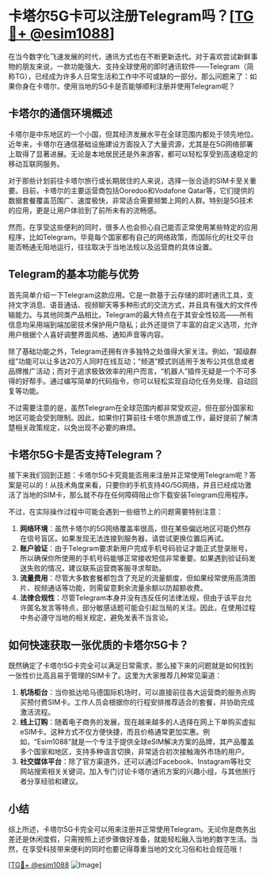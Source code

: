 # 卡塔尔5G卡可以注册Telegram吗？[[TG💪+ @esim1088](https://t.me/s/esim1088)]

在当今数字化飞速发展的时代，通讯方式也在不断更新迭代。对于喜欢尝试新鲜事物的朋友来说，一款功能强大、支持全球使用的即时通讯软件——Telegram（简称TG），已经成为许多人日常生活和工作中不可或缺的一部分。那么问题来了：如果你身在卡塔尔，使用当地的5G卡是否能够顺利注册并使用Telegram呢？

## 卡塔尔的通信环境概述

卡塔尔是中东地区的一个小国，但其经济发展水平在全球范围内都处于领先地位。近年来，卡塔尔在通信基础设施建设方面投入了大量资源，尤其是在5G网络部署上取得了显著进展。无论是本地居民还是外来游客，都可以轻松享受到高速稳定的移动互联网服务。

对于那些计划前往卡塔尔旅行或长期居住的人来说，选择一张合适的SIM卡至关重要。目前，卡塔尔的主要运营商包括Ooredoo和Vodafone Qatar等，它们提供的数据套餐覆盖范围广、速度极快，非常适合需要频繁上网的人群。特别是5G技术的应用，更是让用户体验到了前所未有的流畅感。

然而，在享受这些便利的同时，很多人也会担心自己能否正常使用某些特定的应用程序，比如Telegram。毕竟每个国家都有自己的网络政策，而国际化的社交平台能否畅通无阻地运行，往往取决于当地法规以及运营商的具体设置。

## Telegram的基本功能与优势

首先简单介绍一下Telegram这款应用。它是一款基于云存储的即时通讯工具，支持文字消息、语音通话、视频聊天等多种形式的交流方式，并且具有强大的文件传输能力。与其他同类产品相比，Telegram的最大特点在于其安全性较高——所有信息均采用端到端加密技术保护用户隐私；此外还提供了丰富的自定义选项，允许用户根据个人喜好调整界面风格、通知声音等内容。

除了基础功能之外，Telegram还拥有许多独特之处值得大家关注。例如，“超级群组”功能可以让多达20万人同时在线互动；“频道”模式则适用于发布公共信息或者品牌推广活动；而对于追求极致效率的用户而言，“机器人”插件无疑是一个不可多得的好帮手。通过编写简单的代码指令，你可以轻松实现自动化任务处理、自动回复等功能。

不过需要注意的是，虽然Telegram在全球范围内都非常受欢迎，但在部分国家和地区可能会受到限制。因此，如果你打算前往卡塔尔旅游或工作，最好提前了解清楚相关政策规定，以免出现不必要的麻烦。

## 卡塔尔5G卡是否支持Telegram？

接下来我们回到正题：卡塔尔5G卡究竟能否用来注册并正常使用Telegram呢？答案是可以的！从技术角度来看，只要你的手机支持4G/5G网络，并且已经成功激活了当地的SIM卡，那么就不存在任何障碍阻止你下载安装Telegram应用程序。

不过，在实际操作过程中可能会遇到一些细节上的问题需要特别注意：

1. **网络环境**：虽然卡塔尔的5G网络覆盖率很高，但在某些偏远地区可能仍然存在信号盲区。如果发现无法连接到服务器，请尝试更换位置后再试。
2. **账户验证**：由于Telegram要求新用户完成手机号码验证才能正式登录账号，所以确保你所使用的手机号码能够正常接收短信非常重要。如果遇到验证码发送失败的情况，建议联系运营商客服寻求帮助。
3. **流量费用**：尽管大多数套餐都包含了充足的流量额度，但如果经常使用高清图片、视频通话等功能，则需留意剩余流量余额以防超额收费。
4. **法律合规性**：尽管Telegram本身并没有违反任何法律法规，但由于该平台允许匿名发言等特点，部分敏感话题可能会引起当局的关注。因此，在使用过程中务必遵守当地的相关规定，避免发表不当言论。

## 如何快速获取一张优质的卡塔尔5G卡？

既然确定了卡塔尔5G卡完全可以满足日常需求，那么接下来的问题就是如何找到一张性价比高且易于管理的SIM卡了。这里为大家推荐几种常见渠道：

1. **机场柜台**：当你抵达哈马德国际机场时，可以直接前往各大运营商的服务点购买预付费SIM卡。工作人员会根据你的行程安排推荐适合的套餐，并协助完成激活流程。
2. **线上订购**：随着电子商务的发展，现在越来越多的人选择在网上下单购买虚拟eSIM卡。这种方式不仅方便快捷，而且价格通常更加实惠。例如，“Esim1088”就是一个专注于提供全球eSIM解决方案的品牌，其产品覆盖多个国家和地区，支持多种语言切换，非常适合初次接触海外市场的用户。
3. **社交媒体平台**：除了官方渠道外，还可以通过Facebook、Instagram等社交网站搜索相关关键词，加入专门讨论卡塔尔通讯方案的兴趣小组，与其他旅行者分享经验和建议。

## 小结

综上所述，卡塔尔5G卡完全可以用来注册并正常使用Telegram。无论你是商务出差还是休闲度假，只需按照上述步骤做好准备，就能轻松融入当地的数字生活。当然，在享受科技带来便利的同时也要记得尊重当地的文化习俗和社会规范哦！

[[TG💪+ @esim1088](https://t.me/s/esim1088) ![Image](https://i.postimg.cc/4NQfJmqS/Snipaste-2025-05-13-00-14-12.png)]